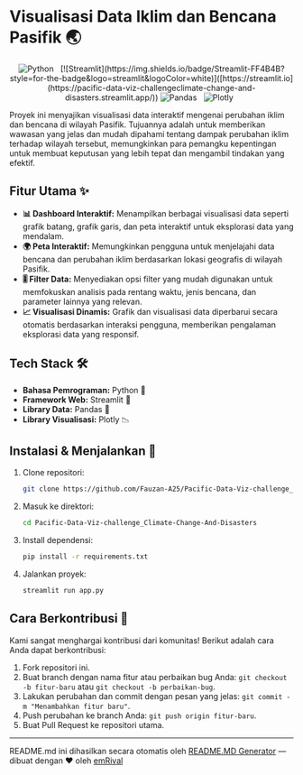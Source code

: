 # Visualisasi Data Iklim dan Bencana Pasifik 🌏

<p align="center">
  <img style="margin-right: 8px;" src="https://img.shields.io/badge/Python-3776AB?style=for-the-badge&logo=python&logoColor=white" alt="Python">
  [![Streamlit](https://img.shields.io/badge/Streamlit-FF4B4B?style=for-the-badge&logo=streamlit&logoColor=white)]([https://streamlit.io](https://pacific-data-viz-challengeclimate-change-and-disasters.streamlit.app/))
  <img style="margin-right: 8px;" src="https://img.shields.io/badge/Pandas-150458?style=for-the-badge&logo=pandas&logoColor=white" alt="Pandas">
  <img style="margin-right: 8px;" src="https://img.shields.io/badge/Plotly-239120?style=for-the-badge&logo=plotly&logoColor=white" alt="Plotly">
</p>

Proyek ini menyajikan visualisasi data interaktif mengenai perubahan iklim dan bencana di wilayah Pasifik. Tujuannya adalah untuk memberikan wawasan yang jelas dan mudah dipahami tentang dampak perubahan iklim terhadap wilayah tersebut, memungkinkan para pemangku kepentingan untuk membuat keputusan yang lebih tepat dan mengambil tindakan yang efektif.

## Fitur Utama ✨

*   **📊 Dashboard Interaktif:** Menampilkan berbagai visualisasi data seperti grafik batang, grafik garis, dan peta interaktif untuk eksplorasi data yang mendalam.
*   **🌍 Peta Interaktif:** Memungkinkan pengguna untuk menjelajahi data bencana dan perubahan iklim berdasarkan lokasi geografis di wilayah Pasifik.
*   **🎚️ Filter Data:** Menyediakan opsi filter yang mudah digunakan untuk memfokuskan analisis pada rentang waktu, jenis bencana, dan parameter lainnya yang relevan.
*   **📈 Visualisasi Dinamis:** Grafik dan visualisasi data diperbarui secara otomatis berdasarkan interaksi pengguna, memberikan pengalaman eksplorasi data yang responsif.

## Tech Stack 🛠️

*   **Bahasa Pemrograman:** Python 🐍
*   **Framework Web:** Streamlit 🎈
*   **Library Data:** Pandas 🐼
*   **Library Visualisasi:** Plotly 📉

## Instalasi & Menjalankan 🚀

1.  Clone repositori:

    ```bash
    git clone https://github.com/Fauzan-A25/Pacific-Data-Viz-challenge_Climate-Change-And-Disasters
    ```

2.  Masuk ke direktori:

    ```bash
    cd Pacific-Data-Viz-challenge_Climate-Change-And-Disasters
    ```

3.  Install dependensi:

    ```bash
    pip install -r requirements.txt
    ```

4.  Jalankan proyek:

    ```bash
    streamlit run app.py
    ```

## Cara Berkontribusi 🤝

Kami sangat menghargai kontribusi dari komunitas! Berikut adalah cara Anda dapat berkontribusi:

1.  Fork repositori ini.
2.  Buat branch dengan nama fitur atau perbaikan bug Anda: `git checkout -b fitur-baru` atau `git checkout -b perbaikan-bug`.
3.  Lakukan perubahan dan commit dengan pesan yang jelas: `git commit -m "Menambahkan fitur baru"`.
4.  Push perubahan ke branch Anda: `git push origin fitur-baru`.
5.  Buat Pull Request ke repositori utama.


---
README.md ini dihasilkan secara otomatis oleh [README.MD Generator](https://github.com/emRival) — dibuat dengan ❤️ oleh [emRival](https://github.com/emRival)
